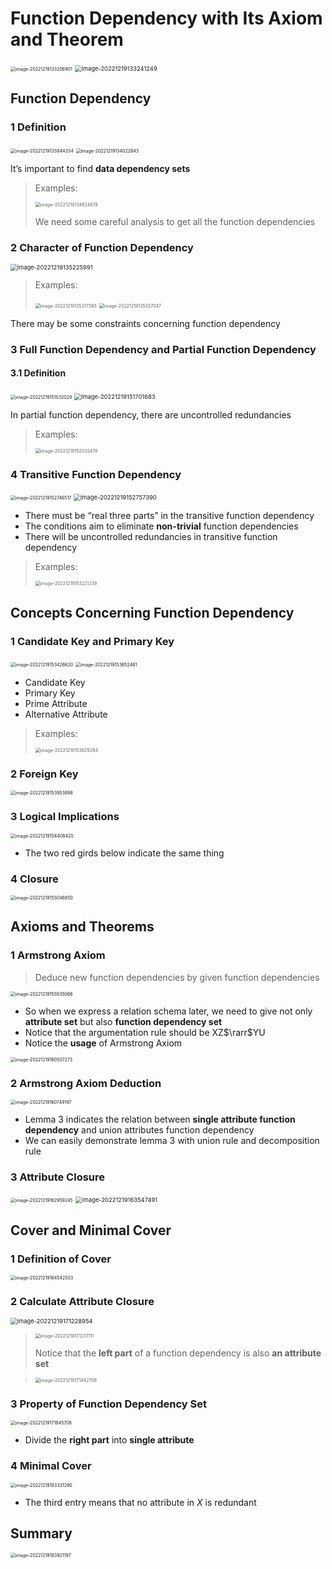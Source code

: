 # Function Dependency with Its Axiom and Theorem

<img src="README.assets/image-20221219133206901.png" alt="image-20221219133206901" style="zoom:50%;" />

<img src="README.assets/image-20221219133241249.png" alt="image-20221219133241249" style="zoom:67%;" />

## Function Dependency

### 1 Definition

<img src="README.assets/image-20221219133844334.png" alt="image-20221219133844334" style="zoom:50%;" />

<img src="README.assets/image-20221219134022843.png" alt="image-20221219134022843" style="zoom:50%;" />

It’s important to find **data dependency sets**

>   Examples:
>
>   <img src="README.assets/image-20221219134624678.png" alt="image-20221219134624678" style="zoom:50%;" />
>
>   We need some careful analysis to get all the function dependencies

### 2 Character of Function Dependency

<img src="README.assets/image-20221219135225991.png" alt="image-20221219135225991" style="zoom:67%;" />

>   Examples:
>
>   <img src="README.assets/image-20221219135317393.png" alt="image-20221219135317393" style="zoom:50%;" />
>
>   <img src="README.assets/image-20221219135327047.png" alt="image-20221219135327047" style="zoom:50%;" />

There may be some constraints concerning function dependency

### 3 Full Function Dependency and Partial Function Dependency

#### 3.1 Definition

<img src="README.assets/image-20221219151532029.png" alt="image-20221219151532029" style="zoom:50%;" />

<img src="README.assets/image-20221219151701683.png" alt="image-20221219151701683" style="zoom:67%;" />

In partial function dependency, there are uncontrolled redundancies

>   Examples:
>
>   <img src="README.assets/image-20221219152032478.png" alt="image-20221219152032478" style="zoom:50%;" />

### 4 Transitive Function Dependency

<img src="README.assets/image-20221219152746517.png" alt="image-20221219152746517" style="zoom:50%;" />

<img src="README.assets/image-20221219152757390.png" alt="image-20221219152757390" style="zoom:67%;" />

-   There must be “real three parts” in the transitive function dependency
-   The conditions aim to eliminate **non-trivial** function dependencies
-   There will be uncontrolled redundancies in transitive function dependency

>   Examples:
>
>   <img src="README.assets/image-20221219153221239.png" alt="image-20221219153221239" style="zoom:50%;" />

## Concepts Concerning Function Dependency

### 1 Candidate Key and Primary Key

<img src="README.assets/image-20221219153426620.png" alt="image-20221219153426620" style="zoom:50%;" />

<img src="README.assets/image-20221219153652461.png" alt="image-20221219153652461" style="zoom:50%;" />

-   Candidate Key
-   Primary Key
-   Prime Attribute
-   Alternative Attribute

>   Examples:
>
>   <img src="README.assets/image-20221219153829284.png" alt="image-20221219153829284" style="zoom:50%;" />

### 2 Foreign Key

<img src="README.assets/image-20221219153953898.png" alt="image-20221219153953898" style="zoom:50%;" />

### 3 Logical Implications

<img src="README.assets/image-20221219154408420.png" alt="image-20221219154408420" style="zoom:50%;" />

-   The two red girds below indicate the same thing

### 4 Closure

<img src="README.assets/image-20221219155046850.png" alt="image-20221219155046850" style="zoom:50%;" />

## Axioms and Theorems

### 1 Armstrong Axiom

>   Deduce new function dependencies by given function dependencies

<img src="README.assets/image-20221219155935066.png" alt="image-20221219155935066" style="zoom:50%;" />

-   So when we express a relation schema later, we need to give not only **attribute set** but also **function dependency set**
-   Notice that the argumentation rule should be XZ$\rarr$YU
-   Notice the **usage** of Armstrong Axiom

<img src="README.assets/image-20221219160507273.png" alt="image-20221219160507273" style="zoom:50%;" />

### 2 Armstrong Axiom Deduction

<img src="README.assets/image-20221219160749197.png" alt="image-20221219160749197" style="zoom:50%;" />

-   Lemma 3 indicates the relation between **single attribute function dependency** and union attributes function dependency
-   We can easily demonstrate lemma 3 with union rule and decomposition rule

### 3 Attribute Closure

<img src="README.assets/image-20221219162959245.png" alt="image-20221219162959245" style="zoom:50%;" />

<img src="README.assets/image-20221219163547491.png" alt="image-20221219163547491" style="zoom:67%;" />

## Cover and Minimal Cover

### 1 Definition of Cover

<img src="README.assets/image-20221219164542503.png" alt="image-20221219164542503" style="zoom:50%;" />

### 2 Calculate Attribute Closure

<img src="README.assets/image-20221219171228954.png" alt="image-20221219171228954" style="zoom:67%;" />

>   <img src="README.assets/image-20221219171237111.png" alt="image-20221219171237111" style="zoom:50%;" />
>
>   Notice that the **left part** of a function dependency is also **an attribute set**

>   <img src="README.assets/image-20221219171442708.png" alt="image-20221219171442708" style="zoom:50%;" />

### 3 Property of Function Dependency Set

<img src="README.assets/image-20221219171845708.png" alt="image-20221219171845708" style="zoom:50%;" />

-   Divide the **right part** into **single attribute**

### 4 Minimal Cover

<img src="README.assets/image-20221219183331290.png" alt="image-20221219183331290" style="zoom:50%;" />

-   The third entry means that no attribute in $X$ is redundant

## Summary

<img src="README.assets/image-20221219183921197.png" alt="image-20221219183921197" style="zoom:50%;" />







